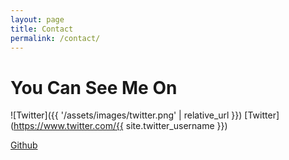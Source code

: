 ```yaml
---
layout: page
title: Contact
permalink: /contact/
---
```


# You Can See Me On

![Twitter]({{ '/assets/images/twitter.png' | relative_url }}) [Twitter](https://www.twitter.com/{{ site.twitter_username }})

[Github](https://www.github.com/{{site.github_username}})